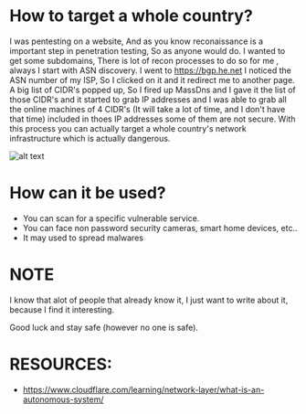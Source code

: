 # How to target a whole country?

I was pentesting on a website, And as you know reconaissance is a important step in penetration testing, So as anyone would do. 
I wanted to get some subdomains, There is lot of recon processes to do so for me , always I start with ASN discovery. 
I went to https://bgp.he.net I noticed the ASN number of my ISP, So I clicked on it and it redirect me to another page. 
A big list of CIDR's popped up, So I fired up MassDns and I gave it the list of those CIDR's and it started to grab IP addresses and I was able to grab all the online machines of 4 CIDR's (It will take a lot of time, and I don't have that time) included in thoes IP addresses some of them are not secure. 
With this process you can actually target a whole country's network infrastructure which is actually dangerous.

![alt text](https://i.imgur.com/h37siEA.png)

# How can it be used?

- You can scan for a specific vulnerable service.
- You can face non password security cameras, smart home devices, etc..
- It may used to spread malwares

# NOTE

I know that alot of people that already know it, I just want to write about it, because I find it interesting.

Good luck and stay safe (however no one is safe).

# RESOURCES:

- https://www.cloudflare.com/learning/network-layer/what-is-an-autonomous-system/
